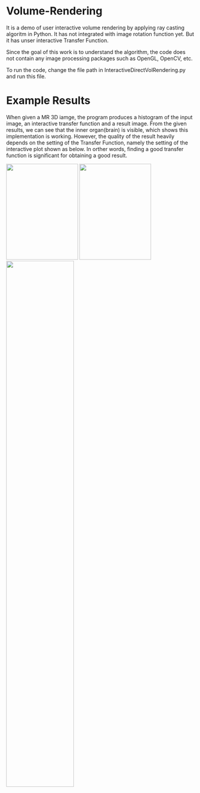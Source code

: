 # Volume-Rendering
It is a demo of user interactive volume rendering by applying ray casting algoritm in Python. It has not integrated with image rotation function yet. But it has unser interactive Transfer Function. 

Since the goal of this work is to understand the algorithm, the code does not contain any image processing packages such as OpenGL, OpenCV, etc.

To run the code, change the file path in InteractiveDirectVolRendering.py and run this file.


# Example Results
When given a MR 3D iamge, the program produces a histogram of the input image, an interactive transfer function and a result image. From the given results, we can see that the inner organ(brain) is visible, which shows this implementation is working. However, the quality of the result heavily depends on the setting of the Transfer Function, namely the setting of the interactive plot shown as below. In orther words, finding a good transfer function is significant for obtaining a good result.

<img src="https://user-images.githubusercontent.com/47189577/55031022-f2370600-500d-11e9-9c4a-77ddc2e7a2db.png" width="192" height="256"> <img src="https://user-images.githubusercontent.com/47189577/55031036-f5ca8d00-500d-11e9-9c27-3f50382aa52b.png" width="192" height="256"> <img src="https://user-images.githubusercontent.com/47189577/55031041-f95e1400-500d-11e9-9a34-d69b296eb845.png" width="60%" height="60%">
